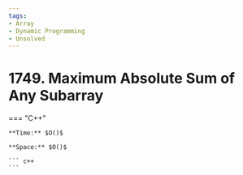 ```yaml
---
tags:
- Array
- Dynamic Programming
- Unsolved
---
```



# 1749. Maximum Absolute Sum of Any Subarray

=== "C++"

    **Time:** $O()$

    **Space:** $O()$

    ``` c++
    ```
